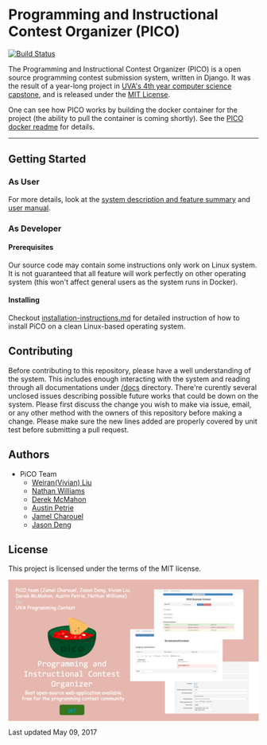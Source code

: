# Programming and Instructional Contest Organizer (PICO)

[![Build Status](https://travis-ci.com/uva-slp/pico.svg?token=aW6wnLAt24FpZ7h9WE5x&branch=master)](https://travis-ci.com/uva-slp/pico)

The Programming and Instructional Contest Organizer (PICO) is a open source programming contest submission system, written in Django.  It was the result of a year-long project in [UVA's 4th year computer science capstone](http://aaronbloomfield.github.io/slp/), and is released under the [MIT License](LICENSE.md).

One can see how PICO works by building the docker container for the project (the ability to pull the container is coming shortly).  See the [PICO docker readme](docker/readme.md) for details.

----------------------------

## Getting Started
### As User
For more details, look at the [system description and feature summary](/docs/requirements-documents.md) and [user manual](/docs/user-manual.md).
### As Developer
#### Prerequisites
Our source code may contain some instructions only work on Linux system. It is not guaranteed that all feature will work perfectly on other operating system (this won't affect general users as the system runs in Docker).
#### Installing
Checkout [installation-instructions.md](/docs/installation-instructions.md) for detailed instruction of how to install PiCO on a clean Linux-based operating system.

## Contributing
Before contributing to this repository, please have a well understanding of the system. This includes enough interacting with the system and reading through all documentations under [/docs](/docs/.) directory. There're curently several unclosed issues describing possible future works that could be down on the system. Please first discuss the change you wish to make via issue, email, or any other method with the owners of this repository before making a change. Please make sure the new lines added are properly covered by unit test before submitting a pull request.
## Authors
* PiCO Team
  - [Weiran(Vivian) Liu](https://github.com/vivianbuan)
  - [Nathan Williams](https://github.com/nathan-williams)
  - [Derek McMahon](https://github.com/DerekMcMahon)
  - [Austin Petrie](https://github.com/easiestripes)
  - [Jamel Charouel](https://github.com/jamelcharouel)
  - [Jason Deng](https://github.com/the-deng)
## License
This project is licensed under the terms of the MIT license.

<img src="/docs/one-slide.png" alt="search-highlighted" align="middle">

Last updated May 09, 2017
